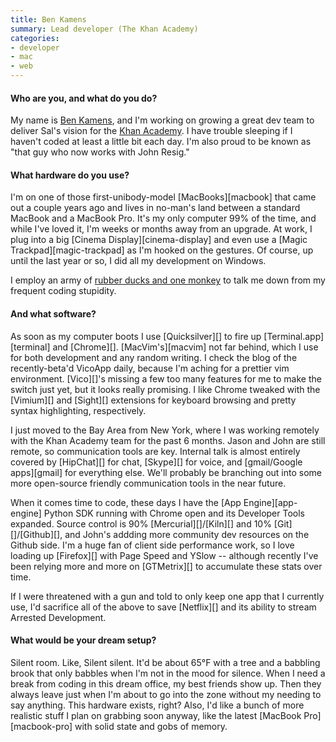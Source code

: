 ```yaml
---
title: Ben Kamens
summary: Lead developer (The Khan Academy)
categories:
- developer
- mac
- web
---
```


#### Who are you, and what do you do?

My name is [Ben Kamens](http://bjk5.com/ "Ben's website."), and I'm working on growing a great dev team to deliver Sal's vision for the [Khan Academy](http://www.khanacademy.org/ "Free, world-class education."). I have trouble sleeping if I haven't coded at least a little bit each day. I'm also proud to be known as "that guy who now works with John Resig."

#### What hardware do you use?

I'm on one of those first-unibody-model [MacBooks][macbook] that came out a couple years ago and lives in no-man's land between a standard MacBook and a MacBook Pro. It's my only computer 99% of the time, and while I've loved it, I'm weeks or months away from an upgrade. At work, I plug into a big [Cinema Display][cinema-display] and even use a [Magic Trackpad][magic-trackpad] as I'm hooked on the gestures. Of course, up until the last year or so, I did all my development on Windows.

I employ an army of [rubber ducks and one monkey](http://static.tumblr.com/9hgswys/CGplgazrc/ducks.jpg "A photo of the duck army and monkey.") to talk me down from my frequent coding stupidity.

#### And what software?

As soon as my computer boots I use [Quicksilver][] to fire up [Terminal.app][terminal] and [Chrome][]. [MacVim's][macvim] not far behind, which I use for both development and any random writing. I check the blog of the recently-beta'd VicoApp daily, because I'm aching for a prettier vim environment. [Vico][]'s missing a few too many features for me to make the switch just yet, but it looks really promising. I like Chrome tweaked with the [Vimium][] and [Sight][] extensions for keyboard browsing and pretty syntax highlighting, respectively.

I just moved to the Bay Area from New York, where I was working remotely with the Khan Academy team for the past 6 months. Jason and John are still remote, so communication tools are key. Internal talk is almost entirely covered by [HipChat][] for chat, [Skype][] for voice, and [gmail/Google apps][gmail] for everything else. We'll probably be branching out into some more open-source friendly communication tools in the near future.

When it comes time to code, these days I have the [App Engine][app-engine] Python SDK running with Chrome open and its Developer Tools expanded. Source control is 90% [Mercurial][]/[Kiln][] and 10% [Git][]/[Github][], and John's addding more community dev resources on the Github side. I'm a huge fan of client side performance work, so I love loading up [Firefox][] with Page Speed and YSlow -- although recently I've been relying more and more on [GTMetrix][] to accumulate these stats over time.

If I were threatened with a gun and told to only keep one app that I currently use, I'd sacrifice all of the above to save [Netflix][] and its ability to stream Arrested Development.

#### What would be your dream setup?

Silent room. Like, Silent silent. It'd be about 65°F with a tree and a babbling brook that only babbles when I'm not in the mood for silence. When I need a break from coding in this dream office, my best friends show up. Then they always leave just when I'm about to go into the zone without my needing to say anything. This hardware exists, right? Also, I'd like a bunch of more realistic stuff I plan on grabbing soon anyway, like the latest [MacBook Pro][macbook-pro] with solid state and gobs of memory.